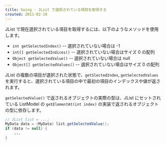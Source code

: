 ```yaml
---
title: Swing - JList で選択されている項目を取得する
created: 2011-02-19
---
```


JList で現在選択されている項目を取得するには、以下のようなメソッドを使用します。

- `int getSelectedIndex()`       -- 選択されていない場合は -1
- `int[] getSelectedIndices()`   -- 選択されていない場合はサイズ 0 の配列
- `Object getSelectedValue()`   -- 選択されていない場合は null
- `Object[] getSelectedValues()` -- 選択されていない場合はサイズ 0 の配列

JList の複数の項目が選択された状態で、`getSlectedIndex`, `getSelectedValues` を実行すると、選択されている項目の中で最初の項目のインデックスや値が返されます。

`getSelectedValue()` で返されるオブジェクトの実際の型は、JList にセットされている ListModel の `getElementAt(int index)` の実装で返されるオブジェクトの型に依存します。

~~~ java
// JList list = ...;
MyData data = (MyData) list.getSelectedValue();
if (data != null) {
    ...
}
~~~

